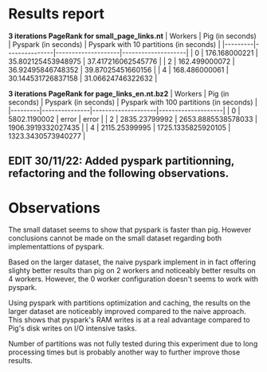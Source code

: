 # Results report
**3 iterations PageRank for small_page_links.nt**
| Workers | Pig (in seconds) | Pyspark (in seconds) | Pyspark with 10 partitions (in seconds) |
|---------|---------------|--------------------|--------------------|
| 0       | 176.168000221 | 35.802125453948975 | 37.417216062545776 |
| 2       | 162.499000072 | 36.92495846748352  | 39.87025451660156  |
| 4       | 168.486000061 | 30.144531726837158 | 31.06624746322632  |


**3 iterations PageRank for page_links_en.nt.bz2**
| Workers | Pig (in seconds) | Pyspark (in seconds) | Pyspark with 100 partitions (in seconds) |
|---------|---------------|--------------------|--------------------|
| 0       | 5802.1190002  | error | error | 
| 2       | 2835.23799992 | 2653.8885538578033 | 1906.3919332027435 |
| 4       | 2115.25399995 | 1725.1335825920105 | 1323.3430573940277 |

## EDIT 30/11/22: Added pyspark partitionning, refactoring and the following observations.

# Observations
The small dataset seems to show that pyspark is faster than pig. However conclusions cannot be made on the small dataset regarding both implementattions of pyspark.

Based on the larger dataset, the naive pyspark implement in in fact offering slighty better results than pig on 2 workers and noticeably better results on 4 workers. However, the 0 worker configuration doesn't seems to work with pyspark. 

Using pyspark with partitions optimization and caching, the results on the larger dataset are noticeably improved compared to the naive approach. This shows that pyspark's RAM writes is at a real advantage compared to Pig's disk writes on I/O intensive tasks. 

Number of partitions was not fully tested during this experiment due to long processing times but is probably another way to further improve those results. 
